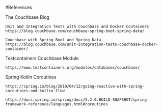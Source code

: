 #References

The Couchbase Blog

    Unit and Integration Tests with Couchbase and Docker Containers
    https://blog.couchbase.com/couchbase-spring-boot-spring-data/
    
    Couchbase with Spring-Boot and Spring Data
    https://blog.couchbase.com/unit-integration-tests-couchbase-docker-container/

Testcontainers Couchbase Module

    https://www.testcontainers.org/modules/databases/couchbase/
    
Spring Kotlin Coroutines

    https://spring.io/blog/2019/04/12/going-reactive-with-spring-coroutines-and-kotlin-flow
    
    https://docs.spring.io/spring/docs/5.2.0.BUILD-SNAPSHOT/spring-framework-reference/languages.html#coroutines